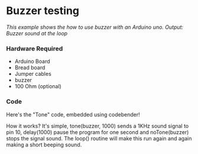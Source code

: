 # Buzzer testing

*This example shows the how to use buzzer with an Arduino uno.
Output: Buzzer sound at the loop*

### Hardware Required

- Arduino Board
- Bread board
- Jumper cables
- buzzer
- 100 Ohm (optional)


### Code

Here's the "Tone" code, embedded using codebender!

How it works? It's simple, tone(buzzer, 1000) sends a 1KHz sound signal to pin 10, delay(1000) pause the program for one second and noTone(buzzer) stops the signal sound. The loop() routine will make this run again and again making a short beeping sound.